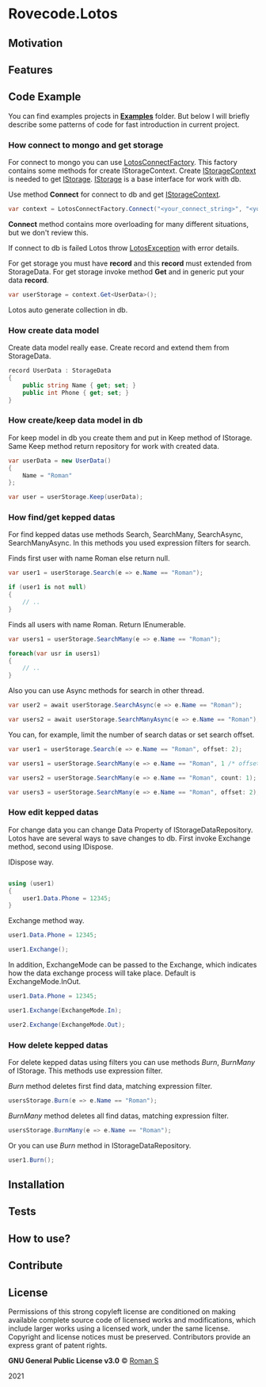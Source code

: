 # Rovecode.Lotos 

## Motivation

## Features

## Code Example

You can find examples projects in __[Examples](https://github.com/rovecode/Rovecode.Lotos/tree/master/Examples)__ folder. But below I will briefly describe some patterns of code for fast introduction in current project.

### How connect to mongo and get storage

For connect to mongo you can use [LotosConnectFactory](https://github.com/rovecode/Rovecode.Lotos/blob/master/Sources/Rovecode.Lotos/Factories/LotosConnectFactory.cs). This factory contains some methods for create IStorageContext. Create [IStorageContext](https://github.com/rovecode/Rovecode.Lotos/blob/master/Sources/Rovecode.Lotos/Contexts/IStorageContext.cs) is needed to get [IStorage](https://github.com/rovecode/Rovecode.Lotos/blob/master/Sources/Rovecode.Lotos/Repositories/IStorage.cs). [IStorage](https://github.com/rovecode/Rovecode.Lotos/blob/master/Sources/Rovecode.Lotos/Repositories/IStorage.cs) is a base interface for work with db.

Use method __Connect__ for connect to db and get [IStorageContext](https://github.com/rovecode/Rovecode.Lotos/blob/master/Sources/Rovecode.Lotos/Contexts/IStorageContext.cs).

``` csharp
var context = LotosConnectFactory.Connect("<your_connect_string>", "<your_db_name>");
```

__Connect__ method contains more overloading for many different situations, but we don't review this.

If connect to db is failed Lotos throw [LotosException](https://github.com/rovecode/Rovecode.Lotos/blob/master/Sources/Rovecode.Lotos/Exceptions/LotosException.cs) with error details.

For get storage you must have __record__ and this __record__ must extended from StorageData. For get storage invoke method __Get__ and in generic put your data __record__.

``` csharp
var userStorage = context.Get<UserData>();
```

Lotos auto generate collection in db.

### How create data model

Create data model really ease. Create record and extend them from StorageData.

``` csharp
record UserData : StorageData
{
    public string Name { get; set; }
    public int Phone { get; set; }
}
```

### How create/keep data model in db

For keep model in db you create them and put in Keep method of IStorage. Same Keep method return repository for work with created data.

``` csharp
var userData = new UserData() 
{ 
    Name = "Roman" 
};

var user = userStorage.Keep(userData);
```

### How find/get kepped datas

For find kepped datas use methods Search, SearchMany, SearchAsync, SearchManyAsync. In this methods you used expression filters for search.

Finds first user with name Roman else return null.

``` csharp
var user1 = userStorage.Search(e => e.Name == "Roman");

if (user1 is not null)
{
    // ..
}
```

Finds all users with name Roman. Return IEnumerable.

``` csharp
var users1 = userStorage.SearchMany(e => e.Name == "Roman");

foreach(var usr in users1)
{
    // ..
}
```

Also you can use Async methods for search in other thread.

``` csharp
var user2 = await userStorage.SearchAsync(e => e.Name == "Roman");

var users2 = await userStorage.SearchManyAsync(e => e.Name == "Roman");

```

You can, for example, limit the number of search datas or set search offset.


``` csharp
var user1 = userStorage.Search(e => e.Name == "Roman", offset: 2);

var users1 = userStorage.SearchMany(e => e.Name == "Roman", 1 /* offset */, 1 /* count */);

var users2 = userStorage.SearchMany(e => e.Name == "Roman", count: 1);

var users3 = userStorage.SearchMany(e => e.Name == "Roman", offset: 2);

```

### How edit kepped datas

For change data you can change Data Property of IStorageDataRepository. Lotos have are several ways to save changes to db. First invoke Exchange method, second using IDispose.

IDispose way.

``` csharp

using (user1)
{
    user1.Data.Phone = 12345;
}
```

Exchange method way.

``` csharp
user1.Data.Phone = 12345;

user1.Exchange();
```

In addition, ExchangeMode can be passed to the Exchange, which indicates how the data exchange process will take place. Default is ExchangeMode.InOut.

``` csharp
user1.Data.Phone = 12345;

user1.Exchange(ExchangeMode.In);

user2.Exchange(ExchangeMode.Out);
```

### How delete kepped datas

For delete kepped datas using filters you can use methods _Burn_, _BurnMany_ of IStorage. This methods use expression filter.

_Burn_ method deletes first find data, matching expression filter.

``` csharp
usersStorage.Burn(e => e.Name == "Roman");
```

_BurnMany_ method deletes all find datas, matching expression filter.

``` csharp
usersStorage.BurnMany(e => e.Name == "Roman");
```

Or you can use _Burn_ method in IStorageDataRepository.

``` csharp
user1.Burn();
```

## Installation

## Tests

## How to use?

## Contribute

## License

Permissions of this strong copyleft license are conditioned on making available complete source code of licensed works and modifications, which include larger works using a licensed work, under the same license. Copyright and license notices must be preserved. Contributors provide an express grant of patent rights.

__GNU General Public License v3.0__ © [Roman S](https://github.com/rovecode)

2021
